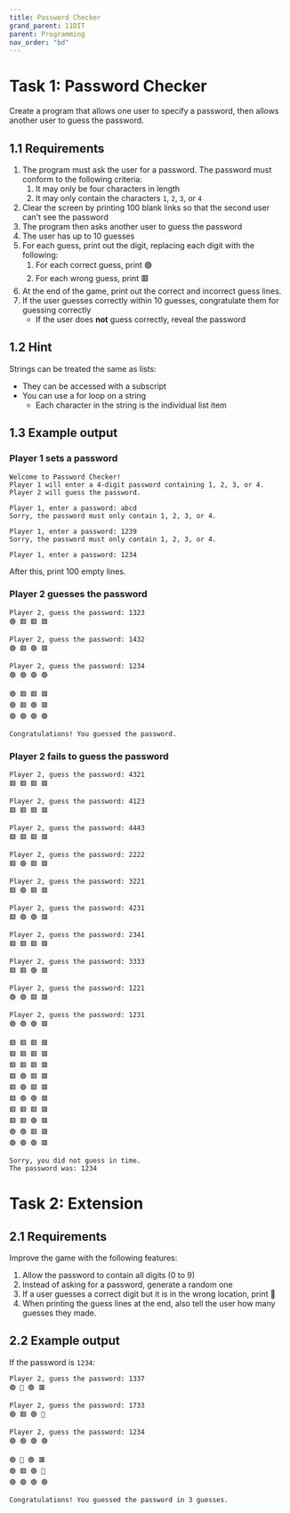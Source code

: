 ```yaml
---
title: Password Checker
grand_parent: 11DIT
parent: Programming
nav_order: "bd"
---
```


# Task 1: Password Checker

Create a program that allows one user to specify a password, then allows another user to guess the password.

## 1.1 Requirements

1. The program must ask the user for a password. The password must conform to the following criteria:
    1. It may only be four characters in length
    2. It may only contain the characters ``1``, ``2``, ``3``, or ``4``
2. Clear the screen by printing 100 blank links so that the second user can't see the password
3. The program then asks another user to guess the password
4. The user has up to 10 guesses
5. For each guess, print out the digit, replacing each digit with the following:
    1. For each correct guess, print 🟢
    2. For each wrong guess, print 🟥
6. At the end of the game, print out the correct and incorrect guess lines.
7. If the user guesses correctly within 10 guesses, congratulate them for guessing correctly
    - If the user does **not** guess correctly, reveal the password

## 1.2 Hint

Strings can be treated the same as lists:
- They can be accessed with a subscript
- You can use a for loop on a string
  - Each character in the string is the individual list item

## 1.3 Example output

### Player 1 sets a password

```
Welcome to Password Checker!
Player 1 will enter a 4-digit password containing 1, 2, 3, or 4.
Player 2 will guess the password.

Player 1, enter a password: abcd
Sorry, the password must only contain 1, 2, 3, or 4.

Player 1, enter a password: 1239
Sorry, the password must only contain 1, 2, 3, or 4.

Player 1, enter a password: 1234
```

After this, print 100 empty lines.

### Player 2 guesses the password

```
Player 2, guess the password: 1323
🟢 🟥 🟥 🟥

Player 2, guess the password: 1432
🟢 🟥 🟢 🟥

Player 2, guess the password: 1234
🟢 🟢 🟢 🟢

🟢 🟥 🟥 🟥
🟢 🟥 🟢 🟥
🟢 🟢 🟢 🟢

Congratulations! You guessed the password.
```

### Player 2 fails to guess the password

```
Player 2, guess the password: 4321
🟥 🟥 🟥 🟥

Player 2, guess the password: 4123
🟥 🟥 🟥 🟥

Player 2, guess the password: 4443
🟥 🟥 🟥 🟥

Player 2, guess the password: 2222
🟥 🟢 🟥 🟥

Player 2, guess the password: 3221
🟥 🟢 🟥 🟥

Player 2, guess the password: 4231
🟥 🟢 🟢 🟥

Player 2, guess the password: 2341
🟥 🟥 🟥 🟥

Player 2, guess the password: 3333
🟥 🟥 🟢 🟥

Player 2, guess the password: 1221
🟢 🟢 🟥 🟥

Player 2, guess the password: 1231
🟢 🟢 🟢 🟥

🟥 🟥 🟥 🟥
🟥 🟥 🟥 🟥
🟥 🟥 🟥 🟥
🟥 🟢 🟥 🟥
🟥 🟢 🟥 🟥
🟥 🟢 🟢 🟥
🟥 🟥 🟥 🟥
🟥 🟥 🟢 🟥
🟢 🟢 🟥 🟥
🟢 🟢 🟢 🟥

Sorry, you did not guess in time.
The password was: 1234
```

# Task 2: Extension

## 2.1 Requirements

Improve the game with the following features:

1. Allow the password to contain all digits (0 to 9)
2. Instead of asking for a password, generate a random one
3. If a user guesses a correct digit but it is in the wrong location, print 🔶
4. When printing the guess lines at the end, also tell the user how many guesses they made.

## 2.2 Example output

If the password is ``1234``:

```
Player 2, guess the password: 1337
🟢 🔶 🟢 🟥

Player 2, guess the password: 1733
🟢 🟥 🟢 🔶

Player 2, guess the password: 1234
🟢 🟢 🟢 🟢

🟢 🔶 🟢 🟥
🟢 🟥 🟢 🔶
🟢 🟢 🟢 🟢

Congratulations! You guessed the password in 3 guesses.
```